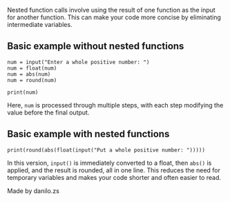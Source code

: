 Nested function calls involve using the result of one function as the input for another function. This can make your code more concise by eliminating intermediate variables.

## Basic example without nested functions
```
num = input("Enter a whole positive number: ")
num = float(num)
num = abs(num)
num = round(num)

print(num)
```
Here, `num` is processed through multiple steps, with each step modifying the value before the final output.

## Basic example with nested functions
```
print(round(abs(float(input("Put a whole positive number: ")))))
```
In this version, `input()` is immediately converted to a float, then `abs()` is applied, and the result is rounded, all in one line. This reduces the need for temporary variables and makes your code shorter and often easier to read.

Made by danilo.zs
